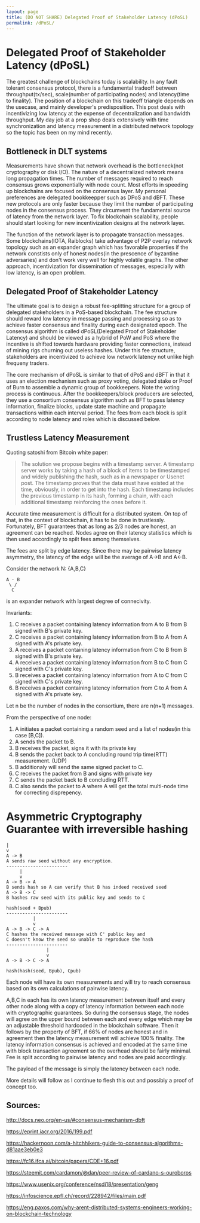 ```yaml
---
layout: page
title: (DO NOT SHARE) Delegated Proof of Stakeholder Latency (dPoSL)
permalink: /dPoSL/
---
```


# Delegated Proof of Stakeholder Latency (dPoSL)

The greatest challenge of blockchains today is scalability. In any fault tolerant consensus protocol, there is a fundamental tradeoff between throughput(tx/sec), scale(number of participating nodes) and latency(time to finality). The position of a blockchain on this tradeoff triangle depends on the usecase, and mainly developer's predisposition. This post deals with incentivizing low latency at the expense of decentralization and bandwidth throughput. My day job at a prop shop deals extensively with time synchronization and latency measurement in a distributed network topology so the topic has been on my mind recently.

## Bottleneck in DLT systems

Measurements have shown that network overhead is the bottleneck(not cryptography or disk I/O). The nature of a decentralized network means long propagation times. The number of messages required to reach consensus grows exponentially with node count. Most efforts in speeding up blockchains are focused on the consensus layer. My personal preferences are delegated bookkeepper such as DPoS and dBFT. These new protocols are only faster because they limit the number of participating nodes in the consensus process. They circumvent the fundamental source of latency from the network layer. To fix blockchain scalability, people should start looking for new incentivization designs at the network layer.

The function of the network layer is to propagate transaction messages. Some blockchains(IOTA, Raiblocks) take advantage of P2P overlay network topology such as an expander graph which has favorable properties if the network constists only of honest nodes(in the prescence of byzantine adversaries) and don't work very well for highly volatile graphs. The other approach, incentivization for dissemination of messages, especially with low latency, is an open problem.

## Delegated Proof of Stakeholder Latency

The ultimate goal is to design a robust fee-splitting structure for a group of delegated stakeholders in a PoS-based blockchain. The fee structure should reward low latency in message passing and processing so as to achieve faster consensus and finality during each designated epoch. The consensus algorithm is called dPoSL(Delegated Proof of Stakeholder Latency) and should be viewed as a hybrid of PoW and PoS where the incentive is shifted towards hardware providing faster connections, instead of mining rigs churning out useless hashes. Under this fee structure, stakeholders are incentivized to achieve low network latency not unlike high frequeny traders.

The core mechanism of dPoSL is similar to that of dPoS and dBFT in that it uses an election mechanism such as proxy voting, delegated stake or Proof of Burn to assemble a dynamic group of bookkeepers. Note the voting process is continuous. After the bookkeepers/block producers are selected, they use a consortium consensus algorithm such as BFT to pass latency information, finalize blocks, update state machine and propagate transactions within each interval period. The fees from each block is split according to node latency and roles which is discussed below.

## Trustless Latency Measurement

Quoting satoshi from Bitcoin white paper:

> The solution we propose begins with a timestamp server. A timestamp server works by taking a hash of a block of items to be timestamped and widely publishing the hash, such as in a newspaper or Usenet post. The timestamp proves that the data must have existed at the time, obviously, in order to get into the hash. Each timestamp includes the previous timestamp in its hash, forming a chain, with each additional timestamp reinforcing the ones before it.

Accurate time measurement is difficult for a distributed system. On top of that, in the context of blockchain, it has to be done in trustlessly. Fortunately, BFT guarantees that as long as 2/3 nodes are honest, an agreement can be reached. Nodes agree on their latency statistics which is then used accordingly to spilt fees among themselves.

The fees are split by edge latency. Since there may be pairwise latency asymmetry, the latency of the edge will be the average of A->B and A<-B.

Consider the network N: {A,B,C}

```
A - B
 \ /
  C
```

is an expander network with largest degree of connecivity.

Invariants:
1. C receives a packet containing latency information from A to B from B signed with B's private key.
2. C receives a packet containing latency information from B to A from A signed with A's private key.
3. A receives a packet containing latency information from C to B from B signed with B's private key.
4. A receives a packet containing latency information from B to C from C signed with C's private key.
5. B receives a packet containing latency information from A to C from C signed with C's private key.
6. B receives a packet containing latency information from C to A from A signed with A's private key.

Let n be the number of nodes in the consortium, there are n(n+1) messages.

From the perspective of one node:
1. A initiates a packet containing a random seed and a list of nodes(in this case [B,C]).
2. A sends the packet to B.
3. B receives the packet, signs it with its private key
4. B sends the packet back to A concluding round trip time(RTT) measurement. (UDP)
5. B additionaly will send the same signed packet to C.
6. C receives the packet from B and signs with private key
7. C sends the packet back to B concluding RTT.
8. C also sends the packet to A where A will get the total multi-node time for correcting disprepency.

# Asymmetric Cryptography Guarantee with irreversible hashing

```
|
v
A -> B
A sends raw seed without any encryption.
-----------------------
     |
     v
A -> B -> A
B sends hash so A can verify that B has indeed received seed
A -> B -> C
B hashes raw seed with its public key and sends to C

hash(seed + Bpub)
-----------------------
          |
          v
A -> B -> C -> A
C hashes the received message with C' public key and
C doesn't know the seed so unable to reproduce the hash
-----------------------
               |
               v
A -> B -> C -> A

hash(hash(seed, Bpub), Cpub)
```


Each node will have its own measurements and will try to reach consensus based on its own calculations of pairwise latency.

A,B,C in each has its own latency measurement between itself and every other node along with a copy of latency information between each node with cryptographic guarantees. So during the consensus stage, the nodes will agree on the upper bound between each and every edge which may be an adjustable threshold hardcoded in the blockchain software. Then it follows by the property of BFT, if 66% of nodes are honest and in agreement then the latency measurement will achieve 100% finality. The latency information consensus is achieved and encoded at the same time with block transaction agreement so the overhead should be fairly minimal. Fee is split according to pairwise latency and nodes are paid accordingly.

The payload of the message is simply the latency between each node.

More details will follow as I continue to flesh this out and possibly a proof of concept too.

## Sources:

http://docs.neo.org/en-us/#consensus-mechanism-dbft

https://eprint.iacr.org/2016/199.pdf

https://hackernoon.com/a-hitchhikers-guide-to-consensus-algorithms-d81aae3eb0e3

https://fc16.ifca.ai/bitcoin/papers/CDE+16.pdf

https://steemit.com/cardamon/@dan/peer-review-of-cardano-s-ouroboros

https://www.usenix.org/conference/nsdi18/presentation/geng

https://infoscience.epfl.ch/record/228942/files/main.pdf

https://eng.paxos.com/why-arent-distributed-systems-engineers-working-on-blockchain-technology


